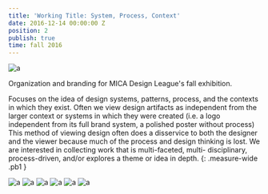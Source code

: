 ```yaml
---
title: 'Working Title: System, Process, Context'
date: 2016-12-14 00:00:00 Z
position: 2
publish: true
time: fall 2016
---
```


![a](/uploads/trevorcarr-dot-info-workingtitle1.jpg)

Organization and branding for MICA Design League's fall exhibition.

Focuses on the idea of design systems, patterns, process, and the contexts in which they exist. Often we view design artifacts as independent from the larger context or systems in which they were created (i.e. a logo independent from its full brand system, a polished poster without process) This method of viewing design often does a disservice to both the designer and the viewer because much of the process and design thinking is lost. We are interested in collecting work that is multi-faceted, multi- disciplinary, process-driven, and/or explores a theme or idea in depth.
{: .measure-wide .pb1 }

![a](/uploads/trevorcarr-dot-info-workingtitle2.jpg)
![a](/uploads/trevorcarr-dot-info-workingtitle3.jpg)
![a](/uploads/trevorcarr-dot-info-workingtitle4.jpg)
![a](/uploads/trevorcarr-dot-info-workingtitle5.jpg)
![a](/uploads/trevorcarr-dot-info-workingtitle6.jpg)
![a](/uploads/trevorcarr-dot-info-workingtitle7.jpg)
